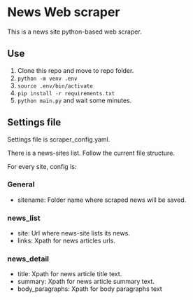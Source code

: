 # News Web scraper
This is a news site python-based web scraper.

## Use
1. Clone this repo and move to repo folder.
2. `python -m venv .env`
3. `source .env/bin/activate`
4. `pip install -r requirements.txt`
5. `python main.py` and wait some minutes.

## Settings file
Settings file is scraper_config.yaml.

There is a news-sites list. Follow the current file structure.

For every site, config is:
### General
- sitename: Folder name where scraped news will be saved.

### news_list
- site: Url where news-site lists its news.
- links: Xpath for news articles urls.

### news_detail
- title: Xpath for news article title text.
- summary: Xpath for news article summary text.
- body_paragraphs: Xpath for body paragraphs text
